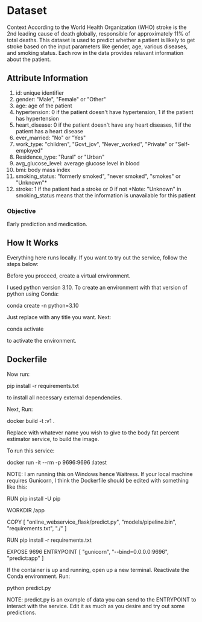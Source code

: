 # Dataset
Context
According to the World Health Organization (WHO) stroke is the 2nd leading cause of death globally, responsible for approximately 11% of total deaths.
This dataset is used to predict whether a patient is likely to get stroke based on the input parameters like gender, age, various diseases, and smoking status. Each row in the data provides relavant information about the patient.

## Attribute Information
1) id: unique identifier
2) gender: "Male", "Female" or "Other"
3) age: age of the patient
4) hypertension: 0 if the patient doesn't have hypertension, 1 if the patient has hypertension
5) heart_disease: 0 if the patient doesn't have any heart diseases, 1 if the patient has a heart disease
6) ever_married: "No" or "Yes"
7) work_type: "children", "Govt_jov", "Never_worked", "Private" or "Self-employed"
8) Residence_type: "Rural" or "Urban"
9) avg_glucose_level: average glucose level in blood
10) bmi: body mass index
11) smoking_status: "formerly smoked", "never smoked", "smokes" or "Unknown"*
12) stroke: 1 if the patient had a stroke or 0 if not
*Note: "Unknown" in smoking_status means that the information is unavailable for this patient

### Objective
Early prediction and medication.
## How It Works 

Everything here runs locally. If you want to try out the service, follow the steps below:

Before you proceed, create a virtual environment.

I used python version 3.10. To create an environment with that version of python using Conda:

conda create -n <env-name> python=3.10

Just replace <env-name> with any title you want. Next:

 conda activate <env-name>

to activate the environment.


## Dockerfile
Now run:

 pip install -r requirements.txt

to install all necessary external dependencies.

Next, Run:

docker build -t <service-name>:v1 .

Replace <service-name> with whatever name you wish to give to the body fat percent estimator service, to build the image.

To run this service:

docker run -it --rm -p 9696:9696 <service-name>:latest

NOTE: I am running this on Windows hence Waitress. If your local machine requires Gunicorn, I think the Dockerfile should be edited with something like this:


RUN pip install -U pip

WORKDIR /app

COPY [ "online_webservice_flask/predict.py", "models/pipeline.bin", "requirements.txt", "./" ]

RUN pip install -r requirements.txt

EXPOSE 9696 
ENTRYPOINT [ "gunicorn", "--bind=0.0.0.0:9696", "predict:app" ]

If the container is up and running, open up a new terminal. Reactivate the Conda environment. Run:

python predict.py

NOTE: predict.py is an example of data you can send to the ENTRYPOINT to interact with the service. Edit it as much as you desire and try out some predictions.

